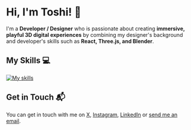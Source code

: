 # Hi, I'm Toshi! 👋

<!--
![Banner Image](/assets/thumbnail-portfolio-website.jpg)
-->
 
I'm a **Developer / Designer** who is passionate about creating **immersive, playful 3D digital experiences** by combining my designer's background and developer's skills such as **React, Three.js, and Blender**. 

## My Skills 💻 

[![My skills](https://skillicons.dev/icons?i=html,css,js,react,threejs,tailwind,cpp,blender,unreal,figma,arduino)](https://skillicons.dev)

<!--
## Featured Projects 🚀

### [Portfolio website](project_1_link)

![Project 1 Screenshot](project_1_screenshot_url)

**[Project 1 Title]** is a **[brief project description]** built with **[technologies used]**. This project demonstrates my ability to **[skills demonstrated by the project]**. You can check out the repository [here](project_1_repository_link).

### [OBJECT Rotterdam](project_2_link)

![Project 2 Screenshot](project_2_screenshot_url)

**[Project 2 Title]** is a **[brief project description]** built with **[technologies used]**. This project showcases my skills in **[skills demonstrated by the project]**. You can check out the repository [here](project_2_repository_link).

-->

## Get in Touch 📬

You can get in touch with me on [X](https://x.com/toshihito_endo), [Instagram](https://www.instagram.com/toshihitoendo/), [LinkedIn](https://www.linkedin.com/in/toshihito-endo-a68a82172/) or [send me an email](mailto:toshihito.endo@gmail.com).
